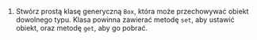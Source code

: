 1. Stwórz prostą klasę generyczną `Box`, która może przechowywać obiekt dowolnego typu. Klasa powinna zawierać metodę `set`, aby ustawić obiekt, oraz metodę `get`, aby go pobrać.
